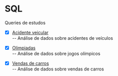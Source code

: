 # SQL

Queries de estudos 

- [x] [Acidente veicular](https://github.com/ThiagoAoki88/SQL/tree/main/Vehicle_Accident)<br />
    -- Análise de dados sobre acidentes de veículos<br />

- [x] [Olimpiadas](https://github.com/ThiagoAoki88/SQL/tree/main/Olimpiadas)<br />
    -- Análise de dados sobre jogos olímpicos<br />

- [x] [Vendas de carros](https://github.com/ThiagoAoki88/SQL/tree/main/Car%20Marketing%20Sales)<br />
    -- Análise de dados sobre vendas de carros<br />

